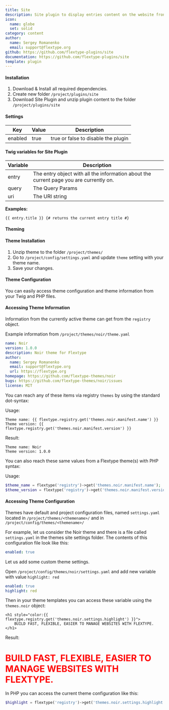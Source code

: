 ```yaml
---
title: Site
description: Site plugin to display entries content on the website frontend.
icon:
  name: globe
  set: solid
category: content
author:
  name: Sergey Romanenko
  email: support@flextype.org
github: https://github.com/flextype-plugins/site
documentation: https://github.com/flextype-plugins/site
template: plugin
---
```


#### Installation

1. Download & Install all required dependencies.
2. Create new folder `/project/plugins/site`
3. Download Site Plugin and unzip plugin content to the folder `/project/plugins/site`

#### Settings

| Key     | Value | Description                         |
| ------- | ----- | ----------------------------------- |
| enabled | true  | true or false to disable the plugin |

#### Twig variables for Site Plugin

| Variable | Description                                                                            |
| -------- | -------------------------------------------------------------------------------------- |
| entry    | The entry object with all the information about the current page you are currently on. |
| query    | The Query Params                                                                       |
| uri      | The URI string                                                                         |

**Examples:**

```twig
{{ entry.title }} {# returns the current entry title #}
```

#### Theming

#### Theme Installation

1. Unzip theme to the folder `/project/themes/`
2. Go to `/project/config/settings.yaml` and update `theme` setting with your theme name.
3. Save your changes.

#### Theme Configuration

You can easily access theme configuration and theme information from your Twig and PHP files.

#### Accessing Theme Information

Information from the currently active theme can get from the `registry` object.

Example information from `/project/themes/noir/theme.yaml`

```yaml
name: Noir
version: 1.0.0
description: Noir theme for Flextype
author:
  name: Sergey Romanenko
  email: support@flextype.org
  url: https://flextype.org
homepage: https://github.com/flextype-themes/noir
bugs: https://github.com/flextype-themes/noir/issues
license: MIT
```

You can reach any of these items via registry `themes` by using the standard dot-syntax:

Usage:

```twig
Theme name: {{ flextype.registry.get('themes.noir.manifest.name') }}
Theme version: {{ flextype.registry.get('themes.noir.manifest.version') }}
```

Result:

```twig
Theme name: Noir
Theme version: 1.0.0
```

You can also reach these same values from a Flextype theme(s) with PHP syntax:

Usage:

```php
$theme_name = flextype('registry')->get('themes.noir.manifest.name');
$theme_version = flextype('registry')->get('themes.noir.manifest.version');
```

#### Accessing Theme Configuration

Themes have default and project configuration files, named `settings.yaml` located in `/project/themes/<themename>/` and in `/project/config/themes/<themename>/`

For example, let us consider the Noir theme and there is a file called `settings.yaml` in the themes site settings folder. The contents of this configuration file look like this:

```yaml
enabled: true
```

Let us add some custom theme settings.

Open `/project/config/themes/noir/settings.yaml` and add new variable with value `highlight: red`

```yaml
enabled: true
highlight: red
```

Then in your theme templates you can access these variable using the `themes.noir` object:

```twig
<h1 style="color:{{ flextype.registry.get('themes.noir.settings.highlight') }}">
    BUILD FAST, FLEXIBLE, EASIER TO MANAGE WEBSITES WITH FLEXTYPE.
</h1>
```

Result:

<h1 style="color:red">BUILD FAST, FLEXIBLE, EASIER TO MANAGE WEBSITES WITH FLEXTYPE.</h1>

In PHP you can access the current theme configuration like this:

```php
$highlight = flextype('registry')->get('themes.noir.settings.highlight');
```
